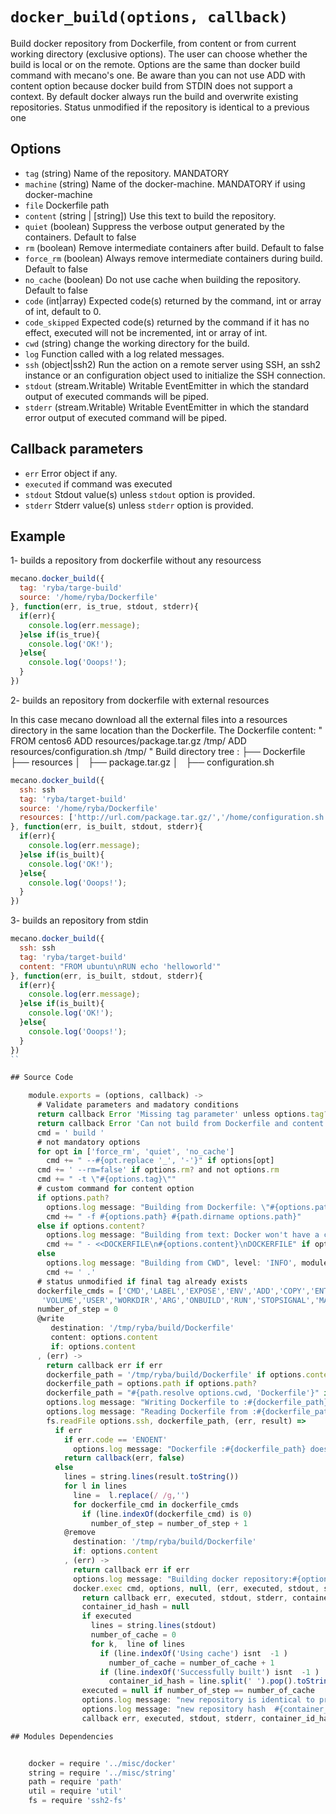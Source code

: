 
# `docker_build(options, callback)`

Build docker repository from Dockerfile, from content or from current working
directory (exclusive options).
The user can choose whether the build is local or on the remote.
Options are the same than docker build command with mecano's one.
Be aware than you can not use ADD with content option because docker build
from STDIN does not support a context.
By default docker always run the build and overwrite existing repositories.
Status unmodified if the repository is identical to a previous one

## Options

*   `tag` (string)
    Name of the repository. MANDATORY
*   `machine` (string)
    Name of the docker-machine. MANDATORY if using docker-machine
*   `file`
    Dockerfile path
*   `content` (string | [string])
    Use this text to build the repository.
*   `quiet` (boolean)
    Suppress the verbose output generated by the containers. Default to false
*   `rm` (boolean)
    Remove intermediate containers after build. Default to false
*   `force_rm` (boolean)
    Always remove intermediate containers during build. Default to false
*   `no_cache` (boolean)
    Do not use cache when building the repository. Default to false
*   `code`   (int|array)
    Expected code(s) returned by the command, int or array of int, default to 0.
*   `code_skipped`
    Expected code(s) returned by the command if it has no effect, executed will
    not be incremented, int or array of int.
*   `cwd` (string)
    change the working directory for the build.
*   `log`
    Function called with a log related messages.
*   `ssh` (object|ssh2)
    Run the action on a remote server using SSH, an ssh2 instance or an
    configuration object used to initialize the SSH connection.
*   `stdout` (stream.Writable)
    Writable EventEmitter in which the standard output of executed commands will
    be piped.
*   `stderr` (stream.Writable)
    Writable EventEmitter in which the standard error output of executed command
    will be piped.

## Callback parameters

*   `err`
    Error object if any.
*   `executed`
    if command was executed
*   `stdout`
    Stdout value(s) unless `stdout` option is provided.
*   `stderr`
    Stderr value(s) unless `stderr` option is provided.

## Example

1- builds a repository from dockerfile without any resourcess

```javascript
mecano.docker_build({
  tag: 'ryba/targe-build'
  source: '/home/ryba/Dockerfile'
}, function(err, is_true, stdout, stderr){
  if(err){
    console.log(err.message);
  }else if(is_true){
    console.log('OK!');
  }else{
    console.log('Ooops!');
  }
})
```

2- builds an repository from dockerfile with external resources

In this case mecano download all the external files into a resources directory in the same location
than the Dockerfile.
The Dockerfile content:   "
                            FROM centos6
                            ADD resources/package.tar.gz /tmp/
                            ADD resources/configuration.sh /tmp/
                          "
Build directory tree :
                          ├── Dockerfile
                          ├── resources
                          │   ├── package.tar.gz
                          │   ├── configuration.sh

```javascript
mecano.docker_build({
  ssh: ssh
  tag: 'ryba/target-build'
  source: '/home/ryba/Dockerfile'
  resources: ['http://url.com/package.tar.gz/','/home/configuration.sh']
}, function(err, is_built, stdout, stderr){
  if(err){
    console.log(err.message);
  }else if(is_built){
    console.log('OK!');
  }else{
    console.log('Ooops!');
  }
})
```

3- builds an repository from stdin

```javascript
mecano.docker_build({
  ssh: ssh
  tag: 'ryba/target-build'
  content: "FROM ubuntu\nRUN echo 'helloworld'"
}, function(err, is_built, stdout, stderr){
  if(err){
    console.log(err.message);
  }else if(is_built){
    console.log('OK!');
  }else{
    console.log('Ooops!');
  }
})
``

## Source Code

    module.exports = (options, callback) ->
      # Validate parameters and madatory conditions
      return callback Error 'Missing tag parameter' unless options.tag?
      return callback Error 'Can not build from Dockerfile and content' if options.content? and options.path?
      cmd = ' build '
      # not mandatory options
      for opt in ['force_rm', 'quiet', 'no_cache']
        cmd += " --#{opt.replace '_', '-'}" if options[opt]
      cmd += ' --rm=false' if options.rm? and not options.rm
      cmd += " -t \"#{options.tag}\""
      # custom command for content option
      if options.path?
        options.log message: "Building from Dockerfile: \"#{options.path}\"", level: 'INFO', module: 'mecano/docker/build'
        cmd += " -f #{options.path} #{path.dirname options.path}"
      else if options.content?
        options.log message: "Building from text: Docker won't have a context. ADD/COPY not working", level: 'WARN', module: 'mecano/docker/build'
        cmd += " - <<DOCKERFILE\n#{options.content}\nDOCKERFILE" if options.content?
      else
        options.log message: "Building from CWD", level: 'INFO', module: 'mecano/docker/build'
        cmd += ' .'
      # status unmodified if final tag already exists
      dockerfile_cmds = ['CMD','LABEL','EXPOSE','ENV','ADD','COPY','ENTRYPOINT',
       'VOLUME','USER','WORKDIR','ARG','ONBUILD','RUN','STOPSIGNAL','MAINTAINER']
      number_of_step = 0
      @write
         destination: '/tmp/ryba/build/Dockerfile'
         content: options.content
         if: options.content
      , (err) ->
        return callback err if err
        dockerfile_path = '/tmp/ryba/build/Dockerfile' if options.content?
        dockerfile_path = options.path if options.path?
        dockerfile_path = "#{path.resolve options.cwd, 'Dockerfile'}" if (not options.content? and not options.path?)
        options.log message: "Writing Dockerfile to :#{dockerfile_path}", level: 'INFO', module: 'mecano/lib/build' if options.content?
        options.log message: "Reading Dockerfile from :#{dockerfile_path}", level: 'INFO', module: 'mecano/lib/build' if options.cwd? or options.path?
        fs.readFile options.ssh, dockerfile_path, (err, result) =>
          if err
            if err.code == 'ENOENT'
              options.log message: "Dockerfile :#{dockerfile_path} does not exist", level: 'ERROR', module: 'mecano/lib/docker/build'
            return callback(err, false)
          else
            lines = string.lines(result.toString())
            for l in lines
              line =  l.replace(/ /g,'')
              for dockerfile_cmd in dockerfile_cmds
                if (line.indexOf(dockerfile_cmd) is 0)
                  number_of_step = number_of_step + 1
            @remove
              destination: '/tmp/ryba/build/Dockerfile'
              if: options.content
            , (err) ->
              return callback err if err
              options.log message: "Building docker repository:#{options.tag}", level: 'INFO', module: 'mecano/lib/docker/build'
              docker.exec cmd, options, null, (err, executed, stdout, stderr) =>
                return callback err, executed, stdout, stderr, container_id_hash if err
                container_id_hash = null
                if executed
                  lines = string.lines(stdout)
                  number_of_cache = 0
                  for k,  line of lines
                    if (line.indexOf('Using cache') isnt  -1 )
                      number_of_cache = number_of_cache + 1
                    if (line.indexOf('Successfully built') isnt  -1 )
                      container_id_hash = line.split(' ').pop().toString()
                executed = null if number_of_step == number_of_cache
                options.log message: "new repository is identical to previous #{options.tag}", level: 'INFO', module: 'mecano/lib/docker/build' if executed == null
                options.log message: "new repository hash  #{container_id_hash}", level: 'INFO', module: 'mecano/lib/docker/build' if executed
                callback err, executed, stdout, stderr, container_id_hash

## Modules Dependencies


    docker = require '../misc/docker'
    string = require '../misc/string'
    path = require 'path'
    util = require 'util'
    fs = require 'ssh2-fs'
